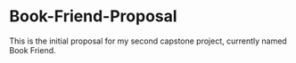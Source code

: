 # Book-Friend-Proposal
This is the initial proposal for my second capstone project, currently named Book Friend.
